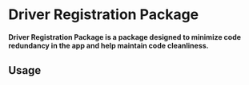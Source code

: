 # Driver Registration Package

#### **Driver Registration Package** is a package designed to minimize code redundancy in the app and help maintain code cleanliness.


## Usage
